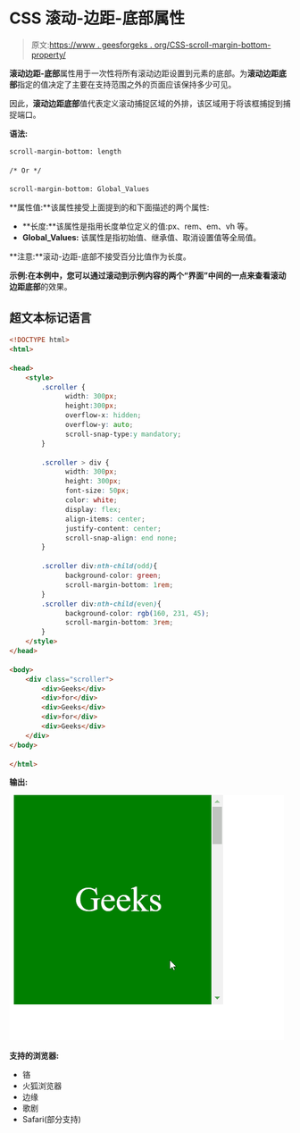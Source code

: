 # CSS 滚动-边距-底部属性

> 原文:[https://www . geesforgeks . org/CSS-scroll-margin-bottom-property/](https://www.geeksforgeeks.org/css-scroll-margin-bottom-property/)

**滚动边距-底部**属性用于一次性将所有滚动边距设置到元素的底部。为**滚动边距底部**指定的值决定了主要在支持范围之外的页面应该保持多少可见。

因此，**滚动边距底部**值代表定义滚动捕捉区域的外排，该区域用于将该框捕捉到捕捉端口。

**语法:**

```html
scroll-margin-bottom: length

/* Or */

scroll-margin-bottom: Global_Values

```

**属性值:**该属性接受上面提到的和下面描述的两个属性:

*   **长度:**该属性是指用长度单位定义的值:px、rem、em、vh 等。
*   **Global_Values:** 该属性是指初始值、继承值、取消设置值等全局值。

**注意:**滚动-边距-底部不接受百分比值作为长度。

**示例:**在本例中，您可以通过滚动到示例内容的两个“界面”中间的一点来查看**滚动边距底部**的效果。

## 超文本标记语言

```html
<!DOCTYPE html>
<html>

<head>
    <style>
        .scroller {
              width: 300px;
              height:300px;
              overflow-x: hidden;
              overflow-y: auto;
              scroll-snap-type:y mandatory;
        }

        .scroller > div {
              width: 300px;
              height: 300px;
              font-size: 50px; 
              color: white;
              display: flex; 
              align-items: center; 
              justify-content: center; 
              scroll-snap-align: end none;
        }

        .scroller div:nth-child(odd){
              background-color: green;
              scroll-margin-bottom: 1rem;
        }
        .scroller div:nth-child(even){
              background-color: rgb(160, 231, 45);
              scroll-margin-bottom: 3rem;
        }
    </style>
</head>

<body>
    <div class="scroller">
        <div>Geeks</div>
        <div>for</div>
        <div>Geeks</div>
        <div>for</div>
        <div>Geeks</div>
    </div>
</body>

</html>
```

**输出:**

![](img/e931480ed337e3da223d6dd5a4e70402.png)

**支持的浏览器:**

*   铬
*   火狐浏览器
*   边缘
*   歌剧
*   Safari(部分支持)